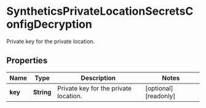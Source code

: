 # SyntheticsPrivateLocationSecretsConfigDecryption

Private key for the private location.

## Properties

| Name    | Type       | Description                           | Notes                 |
| ------- | ---------- | ------------------------------------- | --------------------- |
| **key** | **String** | Private key for the private location. | [optional] [readonly] |
